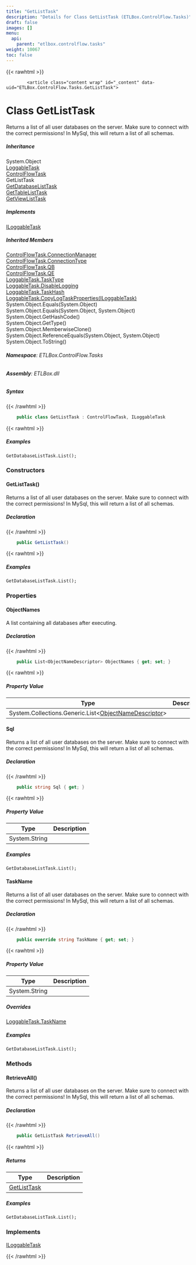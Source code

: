 ```yaml
---
title: "GetListTask"
description: "Details for Class GetListTask (ETLBox.ControlFlow.Tasks)"
draft: false
images: []
menu:
  api:
    parent: "etlbox.controlflow.tasks"
weight: 10067
toc: false
---
```


{{< rawhtml >}}

            <article class="content wrap" id="_content" data-uid="ETLBox.ControlFlow.Tasks.GetListTask">
  <h1 id="ETLBox_ControlFlow_Tasks_GetListTask" data-uid="ETLBox.ControlFlow.Tasks.GetListTask" class="text-break">Class GetListTask
</h1>
  <div class="markdown level0 summary"><p>Returns a list of all user databases on the server. Make sure to connect with the correct permissions!
In MySql, this will return a list of all schemas.</p>
</div>
  <div class="markdown level0 conceptual"></div>
  <div class="inheritance">
    <h5>Inheritance</h5>
    <div class="level0"><span class="xref">System.Object</span></div>
    <div class="level1"><a class="xref" href="/api/etlbox.controlflow/loggabletask">LoggableTask</a></div>
    <div class="level2"><a class="xref" href="/api/etlbox.controlflow/controlflowtask">ControlFlowTask</a></div>
    <div class="level3"><span class="xref">GetListTask</span></div>
      <div class="level4"><a class="xref" href="/api/etlbox.controlflow.tasks/getdatabaselisttask">GetDatabaseListTask</a></div>
      <div class="level4"><a class="xref" href="/api/etlbox.controlflow.tasks/gettablelisttask">GetTableListTask</a></div>
      <div class="level4"><a class="xref" href="/api/etlbox.controlflow.tasks/getviewlisttask">GetViewListTask</a></div>
  </div>
  <div class="implements">
    <h5>Implements</h5>
    <div><a class="xref" href="/api/etlbox.controlflow/iloggabletask">ILoggableTask</a></div>
  </div>
  <div class="inheritedMembers">
    <h5>Inherited Members</h5>
    <div>
      <a class="xref" href="/api/etlbox.controlflow/controlflowtask#ETLBox_ControlFlow_ControlFlowTask_ConnectionManager">ControlFlowTask.ConnectionManager</a>
    </div>
    <div>
      <a class="xref" href="/api/etlbox.controlflow/controlflowtask#ETLBox_ControlFlow_ControlFlowTask_ConnectionType">ControlFlowTask.ConnectionType</a>
    </div>
    <div>
      <a class="xref" href="/api/etlbox.controlflow/controlflowtask#ETLBox_ControlFlow_ControlFlowTask_QB">ControlFlowTask.QB</a>
    </div>
    <div>
      <a class="xref" href="/api/etlbox.controlflow/controlflowtask#ETLBox_ControlFlow_ControlFlowTask_QE">ControlFlowTask.QE</a>
    </div>
    <div>
      <a class="xref" href="/api/etlbox.controlflow/loggabletask#ETLBox_ControlFlow_LoggableTask_TaskType">LoggableTask.TaskType</a>
    </div>
    <div>
      <a class="xref" href="/api/etlbox.controlflow/loggabletask#ETLBox_ControlFlow_LoggableTask_DisableLogging">LoggableTask.DisableLogging</a>
    </div>
    <div>
      <a class="xref" href="/api/etlbox.controlflow/loggabletask#ETLBox_ControlFlow_LoggableTask_TaskHash">LoggableTask.TaskHash</a>
    </div>
    <div>
      <a class="xref" href="/api/etlbox.controlflow/loggabletask#ETLBox_ControlFlow_LoggableTask_CopyLogTaskProperties_ETLBox_ControlFlow_ILoggableTask_">LoggableTask.CopyLogTaskProperties(ILoggableTask)</a>
    </div>
    <div>
      <span class="xref">System.Object.Equals(System.Object)</span>
    </div>
    <div>
      <span class="xref">System.Object.Equals(System.Object, System.Object)</span>
    </div>
    <div>
      <span class="xref">System.Object.GetHashCode()</span>
    </div>
    <div>
      <span class="xref">System.Object.GetType()</span>
    </div>
    <div>
      <span class="xref">System.Object.MemberwiseClone()</span>
    </div>
    <div>
      <span class="xref">System.Object.ReferenceEquals(System.Object, System.Object)</span>
    </div>
    <div>
      <span class="xref">System.Object.ToString()</span>
    </div>
  </div>
<h6><strong>Namespace</strong>: ETLBox.ControlFlow.Tasks</h6>
  <h6><strong>Assembly</strong>: ETLBox.dll</h6>
  <h5 id="ETLBox_ControlFlow_Tasks_GetListTask_syntax">Syntax</h5>
{{< /rawhtml >}}

```C#
    public class GetListTask : ControlFlowTask, ILoggableTask
```

{{< rawhtml >}}
  <h5 id="ETLBox_ControlFlow_Tasks_GetListTask_examples"><strong>Examples</strong></h5>
  <pre><code>GetDatabaseListTask.List();</code></pre>
  <h3 id="constructors">Constructors
</h3>
  <a id="ETLBox_ControlFlow_Tasks_GetListTask__ctor_" data-uid="ETLBox.ControlFlow.Tasks.GetListTask.#ctor*"></a>
  <h4 id="ETLBox_ControlFlow_Tasks_GetListTask__ctor" data-uid="ETLBox.ControlFlow.Tasks.GetListTask.#ctor">GetListTask()</h4>
  <div class="markdown level1 summary"><p>Returns a list of all user databases on the server. Make sure to connect with the correct permissions!
In MySql, this will return a list of all schemas.</p>
</div>
  <div class="markdown level1 conceptual"></div>
  <h5 class="declaration">Declaration</h5>
{{< /rawhtml >}}

```C#
    public GetListTask()
```

{{< rawhtml >}}
  <h5 id="ETLBox_ControlFlow_Tasks_GetListTask__ctor_examples">Examples</h5>
  <pre><code>GetDatabaseListTask.List();</code></pre>
  <h3 id="properties">Properties
</h3>
  <a id="ETLBox_ControlFlow_Tasks_GetListTask_ObjectNames_" data-uid="ETLBox.ControlFlow.Tasks.GetListTask.ObjectNames*"></a>
  <h4 id="ETLBox_ControlFlow_Tasks_GetListTask_ObjectNames" data-uid="ETLBox.ControlFlow.Tasks.GetListTask.ObjectNames">ObjectNames</h4>
  <div class="markdown level1 summary"><p>A list containing all databases after executing.</p>
</div>
  <div class="markdown level1 conceptual"></div>
  <h5 class="declaration">Declaration</h5>
{{< /rawhtml >}}

```C#
    public List<ObjectNameDescriptor> ObjectNames { get; set; }
```

{{< rawhtml >}}
  <h5 class="propertyValue">Property Value</h5>
  <table class="table table-bordered table-striped table-condensed">
    <thead>
      <tr>
        <th>Type</th>
        <th>Description</th>
      </tr>
    </thead>
    <tbody>
      <tr>
        <td><span class="xref">System.Collections.Generic.List</span>&lt;<a class="xref" href="/api/etlbox.helper/objectnamedescriptor">ObjectNameDescriptor</a>&gt;</td>
        <td></td>
      </tr>
    </tbody>
  </table>
  <a id="ETLBox_ControlFlow_Tasks_GetListTask_Sql_" data-uid="ETLBox.ControlFlow.Tasks.GetListTask.Sql*"></a>
  <h4 id="ETLBox_ControlFlow_Tasks_GetListTask_Sql" data-uid="ETLBox.ControlFlow.Tasks.GetListTask.Sql">Sql</h4>
  <div class="markdown level1 summary"><p>Returns a list of all user databases on the server. Make sure to connect with the correct permissions!
In MySql, this will return a list of all schemas.</p>
</div>
  <div class="markdown level1 conceptual"></div>
  <h5 class="declaration">Declaration</h5>
{{< /rawhtml >}}

```C#
    public string Sql { get; }
```

{{< rawhtml >}}
  <h5 class="propertyValue">Property Value</h5>
  <table class="table table-bordered table-striped table-condensed">
    <thead>
      <tr>
        <th>Type</th>
        <th>Description</th>
      </tr>
    </thead>
    <tbody>
      <tr>
        <td><span class="xref">System.String</span></td>
        <td></td>
      </tr>
    </tbody>
  </table>
  <h5 id="ETLBox_ControlFlow_Tasks_GetListTask_Sql_examples">Examples</h5>
  <pre><code>GetDatabaseListTask.List();</code></pre>
  <a id="ETLBox_ControlFlow_Tasks_GetListTask_TaskName_" data-uid="ETLBox.ControlFlow.Tasks.GetListTask.TaskName*"></a>
  <h4 id="ETLBox_ControlFlow_Tasks_GetListTask_TaskName" data-uid="ETLBox.ControlFlow.Tasks.GetListTask.TaskName">TaskName</h4>
  <div class="markdown level1 summary"><p>Returns a list of all user databases on the server. Make sure to connect with the correct permissions!
In MySql, this will return a list of all schemas.</p>
</div>
  <div class="markdown level1 conceptual"></div>
  <h5 class="declaration">Declaration</h5>
{{< /rawhtml >}}

```C#
    public override string TaskName { get; set; }
```

{{< rawhtml >}}
  <h5 class="propertyValue">Property Value</h5>
  <table class="table table-bordered table-striped table-condensed">
    <thead>
      <tr>
        <th>Type</th>
        <th>Description</th>
      </tr>
    </thead>
    <tbody>
      <tr>
        <td><span class="xref">System.String</span></td>
        <td></td>
      </tr>
    </tbody>
  </table>
  <h5 class="overrides">Overrides</h5>
  <div><a class="xref" href="/api/etlbox.controlflow/loggabletask#ETLBox_ControlFlow_LoggableTask_TaskName">LoggableTask.TaskName</a></div>
  <h5 id="ETLBox_ControlFlow_Tasks_GetListTask_TaskName_examples">Examples</h5>
  <pre><code>GetDatabaseListTask.List();</code></pre>
  <h3 id="methods">Methods
</h3>
  <a id="ETLBox_ControlFlow_Tasks_GetListTask_RetrieveAll_" data-uid="ETLBox.ControlFlow.Tasks.GetListTask.RetrieveAll*"></a>
  <h4 id="ETLBox_ControlFlow_Tasks_GetListTask_RetrieveAll" data-uid="ETLBox.ControlFlow.Tasks.GetListTask.RetrieveAll">RetrieveAll()</h4>
  <div class="markdown level1 summary"><p>Returns a list of all user databases on the server. Make sure to connect with the correct permissions!
In MySql, this will return a list of all schemas.</p>
</div>
  <div class="markdown level1 conceptual"></div>
  <h5 class="declaration">Declaration</h5>
{{< /rawhtml >}}

```C#
    public GetListTask RetrieveAll()
```

{{< rawhtml >}}
  <h5 class="returns">Returns</h5>
  <table class="table table-bordered table-striped table-condensed">
    <thead>
      <tr>
        <th>Type</th>
        <th>Description</th>
      </tr>
    </thead>
    <tbody>
      <tr>
        <td><a class="xref" href="/api/etlbox.controlflow.tasks/getlisttask">GetListTask</a></td>
        <td></td>
      </tr>
    </tbody>
  </table>
  <h5 id="ETLBox_ControlFlow_Tasks_GetListTask_RetrieveAll_examples">Examples</h5>
  <pre><code>GetDatabaseListTask.List();</code></pre>
  <h3 id="implements">Implements</h3>
  <div>
      <a class="xref" href="/api/etlbox.controlflow/iloggabletask">ILoggableTask</a>
  </div>

{{< /rawhtml >}}
